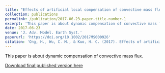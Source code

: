 ```yaml
---
title: "Effects of artificial local compensation of convective mass flux in the cumulus parameterization"
collection: publications
permalink: /publication/2017-06-23-paper-title-number-1
excerpt: 'This paper is about dynamic compensation of convective mass flux. [Download](https://hingong.github.io/files/Ong_et_al-2017-Journal_of_Advances_in_Modeling_Earth_Systems.pdf)'
date: 2017-06-23
venue: 'J. Adv. Model. Earth Syst.'
paperurl: 'https://doi.org/10.1002/2017MS000926'
citation: 'Ong, H., Wu, C. M., & Kuo, H. C. (2017). Effects of artificial local compensation of convective mass flux in the cumulus parameterization. <i>J. Adv. Model. Earth Syst., 9</i>(4), 1811-1827.'
---
```


This paper is about dynamic compensation of convective mass flux.

[Download final published version here](https://hingong.github.io/files/Ong_et_al-2017-Journal_of_Advances_in_Modeling_Earth_Systems.pdf)
